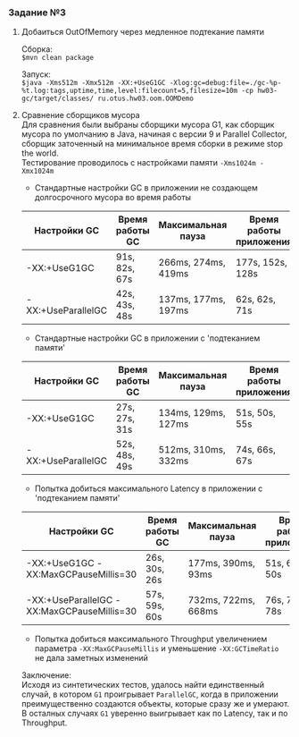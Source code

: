 ### Задание №3
1. Добаиться OutOfMemory через медленное подтекание памяти
    
    Сборка:  
    `$mvn clean package`
    
    Запуск:  
    `$java -Xms512m -Xmx512m -XX:+UseG1GC -Xlog:gc=debug:file=./gc-%p-%t.log:tags,uptime,time,level:filecount=5,filesize=10m -cp hw03-gc/target/classes/ ru.otus.hw03.oom.OOMDemo`
     
1. Сравнение сборщиков мусора  
    Для сравнения были выбраны сборщики мусора G1, как сборщик мусора по умолчанию в Java, 
    начиная с версии 9 и Parallel Collector, сборщик заточенный на минимальное время сборки в режиме stop the world.  
    Тестирование проводилось с настройками памяти `-Xms1024m -Xmx1024m`  
    
    - Стандартные настройки GC в приложении не создающем долгосрочного мусора во время работы  
    
    Настройки GC      |Время работы GC   |Максимальная пауза |Время работы приложения
    ------------------|------------------|-------------------|------------------
    -XX:+UseG1GC      |91s, 82s, 67s     |266ms, 274ms, 419ms| 177s, 152s, 128s
    -XX:+UseParallelGC|42s, 43s, 48s     |137ms, 177ms, 197ms|62s, 62s, 71s
    
    - Стандартные настройки GC в приложении с 'подтеканием памяти'  
    
    Настройки GC      |Время работы GC|Максимальная пауза |Время работы приложения
    ------------------|---------------|-------------------|---------------
    -XX:+UseG1GC      |27s, 27s, 31s  |134ms, 129ms, 127ms|51s, 50s, 55s
    -XX:+UseParallelGC|52s, 48s, 49s  |512ms, 310ms, 332ms|74s, 66s, 67s
    
    - Попытка добиться максимального Latency в приложении с 'подтеканием памяти'  
    
    Настройки GC                              |Время работы GC   |Максимальная пауза |Время работы приложения
    ------------------------------------------|------------------|-------------------|-------
    -XX:+UseG1GC -XX:MaxGCPauseMillis=30      |26s, 30s, 26s     |177ms, 390ms, 93ms |51s, 63s, 50s
    -XX:+UseParallelGC -XX:MaxGCPauseMillis=30|57s, 59s, 60s     |732ms, 722ms, 668ms|76s, 78s, 78s
        
    - Попытка добиться максимального Throughput увеличением параметра `-XX:MaxGCPauseMillis` и уменьшение `-XX:GCTimeRatio` не дала заметных изменений
    
    
   Заключение:  
   Исходя из синтетических тестов, удалось найти единственный случай, в котором `G1` проигрывает `ParallelGC`, 
   когда в приложении преимущественно создаются объекты, которые сразу же и умерают. 
   В осталных случаях `G1` уверенно выигрывает как по Latency, так и по Throughput.